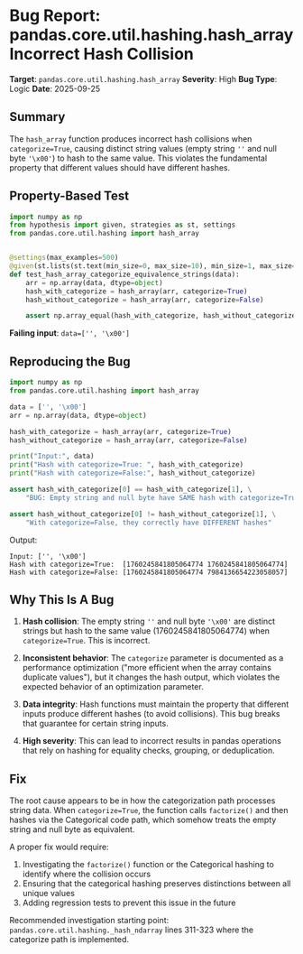 # Bug Report: pandas.core.util.hashing.hash_array Incorrect Hash Collision

**Target**: `pandas.core.util.hashing.hash_array`
**Severity**: High
**Bug Type**: Logic
**Date**: 2025-09-25

## Summary

The `hash_array` function produces incorrect hash collisions when `categorize=True`, causing distinct string values (empty string `''` and null byte `'\x00'`) to hash to the same value. This violates the fundamental property that different values should have different hashes.

## Property-Based Test

```python
import numpy as np
from hypothesis import given, strategies as st, settings
from pandas.core.util.hashing import hash_array


@settings(max_examples=500)
@given(st.lists(st.text(min_size=0, max_size=10), min_size=1, max_size=20))
def test_hash_array_categorize_equivalence_strings(data):
    arr = np.array(data, dtype=object)
    hash_with_categorize = hash_array(arr, categorize=True)
    hash_without_categorize = hash_array(arr, categorize=False)

    assert np.array_equal(hash_with_categorize, hash_without_categorize)
```

**Failing input**: `data=['', '\x00']`

## Reproducing the Bug

```python
import numpy as np
from pandas.core.util.hashing import hash_array

data = ['', '\x00']
arr = np.array(data, dtype=object)

hash_with_categorize = hash_array(arr, categorize=True)
hash_without_categorize = hash_array(arr, categorize=False)

print("Input:", data)
print("Hash with categorize=True: ", hash_with_categorize)
print("Hash with categorize=False:", hash_without_categorize)

assert hash_with_categorize[0] == hash_with_categorize[1], \
    "BUG: Empty string and null byte have SAME hash with categorize=True"

assert hash_without_categorize[0] != hash_without_categorize[1], \
    "With categorize=False, they correctly have DIFFERENT hashes"
```

Output:
```
Input: ['', '\x00']
Hash with categorize=True:  [1760245841805064774 1760245841805064774]
Hash with categorize=False: [1760245841805064774 7984136654223058057]
```

## Why This Is A Bug

1. **Hash collision**: The empty string `''` and null byte `'\x00'` are distinct strings but hash to the same value (1760245841805064774) when `categorize=True`. This is incorrect.

2. **Inconsistent behavior**: The `categorize` parameter is documented as a performance optimization ("more efficient when the array contains duplicate values"), but it changes the hash output, which violates the expected behavior of an optimization parameter.

3. **Data integrity**: Hash functions must maintain the property that different inputs produce different hashes (to avoid collisions). This bug breaks that guarantee for certain string inputs.

4. **High severity**: This can lead to incorrect results in pandas operations that rely on hashing for equality checks, grouping, or deduplication.

## Fix

The root cause appears to be in how the categorization path processes string data. When `categorize=True`, the function calls `factorize()` and then hashes via the Categorical code path, which somehow treats the empty string and null byte as equivalent.

A proper fix would require:
1. Investigating the `factorize()` function or the Categorical hashing to identify where the collision occurs
2. Ensuring that the categorical hashing preserves distinctions between all unique values
3. Adding regression tests to prevent this issue in the future

Recommended investigation starting point: `pandas.core.util.hashing._hash_ndarray` lines 311-323 where the categorize path is implemented.